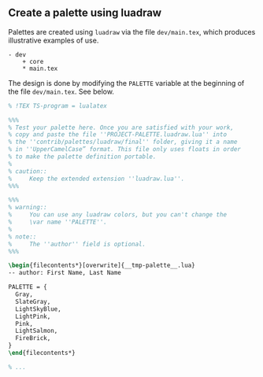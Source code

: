Create a palette using luadraw
------------------------------

Palettes are created using `luadraw` via the file `dev/main.tex`, which produces illustrative examples of use.

~~~
- dev
    + core
    * main.tex
~~~


The design is done by modifying the `PALETTE` variable at the beginning of the file `dev/main.tex`. See below.

~~~latex
% !TEX TS-program = lualatex

%%%
% Test your palette here. Once you are satisfied with your work,
% copy and paste the file ''PROJECT-PALETTE.luadraw.lua'' into
% the ''contrib/palettes/luadraw/final'' folder, giving it a name
% in ''UpperCamelCase” format. This file only uses floats in order
% to make the palette definition portable.
%
% caution::
%     Keep the extended extension ''luadraw.lua''.
%%%

%%%
% warning::
%     You can use any luadraw colors, but you can't change the
%     \var name ''PALETTE''.
%
% note::
%     The ''author'' field is optional.
%%%

\begin{filecontents*}[overwrite]{__tmp-palette__.lua}
-- author: First Name, Last Name

PALETTE = {
  Gray,
  SlateGray,
  LightSkyBlue,
  LightPink,
  Pink,
  LightSalmon,
  FireBrick,
}
\end{filecontents*}

% ...
~~~
